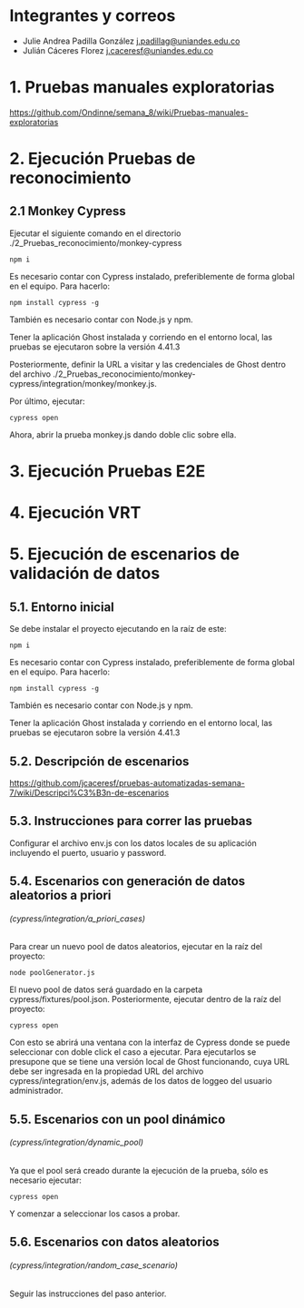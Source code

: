 # Integrantes y correos
- Julie Andrea Padilla González j.padillag@uniandes.edu.co
- Julián Cáceres Florez j.caceresf@uniandes.edu.co

# 1. Pruebas manuales exploratorias

https://github.com/Ondinne/semana_8/wiki/Pruebas-manuales-exploratorias

# 2. Ejecución Pruebas de reconocimiento
## 2.1 Monkey Cypress
Ejecutar el siguiente comando en el directorio ./2_Pruebas_reconocimiento/monkey-cypress

```
npm i 
```
Es necesario contar con Cypress instalado, preferiblemente de forma global en el equipo. Para hacerlo:
```
npm install cypress -g
```
También es necesario contar con Node.js y npm.

Tener la aplicación Ghost instalada y corriendo en el entorno local, las pruebas se ejecutaron sobre la versión 4.41.3

Posteriormente, definir la URL a visitar y las credenciales de Ghost dentro del archivo ./2_Pruebas_reconocimiento/monkey-cypress/integration/monkey/monkey.js.

Por último, ejecutar:

```
cypress open  
```
Ahora, abrir la prueba monkey.js dando doble clic sobre ella. 

# 3. Ejecución Pruebas E2E

# 4. Ejecución VRT

# 5. Ejecución de escenarios de validación de datos

## 5.1. Entorno inicial
Se debe instalar el proyecto ejecutando en la raíz de este:
```
npm i 
```

Es necesario contar con Cypress instalado, preferiblemente de forma global en el equipo. Para hacerlo:
```
npm install cypress -g
```
También es necesario contar con Node.js y npm.

Tener la aplicación Ghost instalada y corriendo en el entorno local, las pruebas se ejecutaron sobre la versión 4.41.3

## 5.2. Descripción de escenarios 

https://github.com/jcaceresf/pruebas-automatizadas-semana-7/wiki/Descripci%C3%B3n-de-escenarios

## 5.3. Instrucciones para correr las pruebas 

Configurar el archivo env.js con los datos locales de su aplicación incluyendo el puerto, usuario y password.

## 5.4. Escenarios con generación de datos aleatorios a priori 
###### *(cypress/integration/a_priori_cases)*
Para crear un nuevo pool de datos aleatorios, ejecutar en la raíz del proyecto: 
```
node poolGenerator.js
```
El nuevo pool de datos será guardado en la carpeta cypress/fixtures/pool.json. Posteriormente, ejecutar dentro de la raíz del proyecto:

```
cypress open
```

Con esto se abrirá una ventana con la interfaz de Cypress donde se puede seleccionar con doble click el caso a ejecutar. Para ejecutarlos se presupone que se tiene una versión local de Ghost funcionando, cuya URL debe ser ingresada en la propiedad URL del archivo cypress/integration/env.js, además de los datos de loggeo del usuario administrador. 

## 5.5. Escenarios con un pool dinámico
###### *(cypress/integration/dynamic_pool)*
Ya que el pool será creado durante la ejecución de la prueba, sólo es necesario ejecutar: 
```
cypress open
```
Y comenzar a seleccionar los casos a probar.

## 5.6. Escenarios con datos aleatorios
###### *(cypress/integration/random_case_scenario)*
Seguir las instrucciones del paso anterior. 
